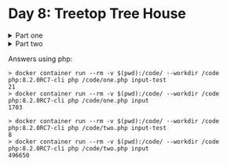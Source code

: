 # Day 8: Treetop Tree House

<details>
<summary>Part one</summary>
The expedition comes across a peculiar patch of tall trees all planted carefully in a grid. The Elves explain that a previous expedition planted these trees as a reforestation effort. Now, they're curious if this would be a good location for a tree house.

First, determine whether there is enough tree cover here to keep a tree house hidden. To do this, you need to count the number of trees that are visible from outside the grid when looking directly along a row or column.

The Elves have already launched a quadcopter to generate a map with the height of each tree (your puzzle input). For example:

```
30373
25512
65332
33549
35390
```

Each tree is represented as a single digit whose value is its height, where 0 is the shortest and 9 is the tallest.

A tree is visible if all of the other trees between it and an edge of the grid are shorter than it. Only consider trees in the same row or column; that is, only look up, down, left, or right from any given tree.

All of the trees around the edge of the grid are visible - since they are already on the edge, there are no trees to block the view. In this example, that only leaves the interior nine trees to consider:

    The top-left 5 is visible from the left and top. (It isn't visible from the right or bottom since other trees of height 5 are in the way.)
    The top-middle 5 is visible from the top and right.
    The top-right 1 is not visible from any direction; for it to be visible, there would need to only be trees of height 0 between it and an edge.
    The left-middle 5 is visible, but only from the right.
    The center 3 is not visible from any direction; for it to be visible, there would need to be only trees of at most height 2 between it and an edge.
    The right-middle 3 is visible from the right.
    In the bottom row, the middle 5 is visible, but the 3 and 4 are not.

With 16 trees visible on the edge and another 5 visible in the interior, a total of 21 trees are visible in this arrangement.

Consider your map; how many trees are visible from outside the grid?
</details>

<details>
<summary>Part two</summary>
Content with the amount of tree cover available, the Elves just need to know the best spot to build their tree house: they would like to be able to see a lot of trees.

To measure the viewing distance from a given tree, look up, down, left, and right from that tree; stop if you reach an edge or at the first tree that is the same height or taller than the tree under consideration. (If a tree is right on the edge, at least one of its viewing distances will be zero.)

The Elves don't care about distant trees taller than those found by the rules above; the proposed tree house has large eaves to keep it dry, so they wouldn't be able to see higher than the tree house anyway.

In the example above, consider the middle 5 in the second row:

```
30373
25512
65332
33549
35390
```

    Looking up, its view is not blocked; it can see 1 tree (of height 3).
    Looking left, its view is blocked immediately; it can see only 1 tree (of height 5, right next to it).
    Looking right, its view is not blocked; it can see 2 trees.
    Looking down, its view is blocked eventually; it can see 2 trees (one of height 3, then the tree of height 5 that blocks its view).

A tree's scenic score is found by multiplying together its viewing distance in each of the four directions. For this tree, this is 4 (found by multiplying 1 * 1 * 2 * 2).

However, you can do even better: consider the tree of height 5 in the middle of the fourth row:

```
30373
25512
65332
33549
35390
```

    Looking up, its view is blocked at 2 trees (by another tree with a height of 5).
    Looking left, its view is not blocked; it can see 2 trees.
    Looking down, its view is also not blocked; it can see 1 tree.
    Looking right, its view is blocked at 2 trees (by a massive tree of height 9).

This tree's scenic score is 8 (2 * 2 * 1 * 2); this is the ideal spot for the tree house.

Consider each tree on your map. What is the highest scenic score possible for any tree?
</details>

Answers using php:
```
> docker container run --rm -v $(pwd):/code/ --workdir /code php:8.2.0RC7-cli php /code/one.php input-test
21
> docker container run --rm -v $(pwd):/code/ --workdir /code php:8.2.0RC7-cli php /code/one.php input
1703

> docker container run --rm -v $(pwd):/code/ --workdir /code php:8.2.0RC7-cli php /code/two.php input-test
8
> docker container run --rm -v $(pwd):/code/ --workdir /code php:8.2.0RC7-cli php /code/two.php input
496650

```
